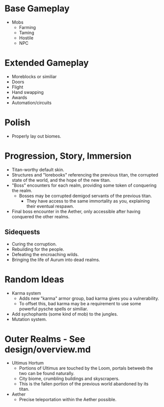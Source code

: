 # Base Gameplay
* Mobs
	* Farming
	* Taming
	* Hostile
	* NPC

# Extended Gameplay
* Moreblocks or similiar
* Doors
* Flight
* Hand swapping
* Awards
* Automation/circuits

# Polish
* Properly lay out biomes.

# Progression, Story, Immersion
* Titan-worthy default skin.
* Structures and "lorebooks" referencing the previous titan, the corrupted state of the world, and the hope of the new titan.
* "Boss" encounters for each realm, providing some token of conquering the realm.
	* Bosses may be corrupted demigod servants of the previous titan.
		* They have access to the same immortality as you, explaining their eventual respawn.
* Final boss encounter in the Aether, only accessible after having conquered the other realms.

## Sidequests
* Curing the corruption.
* Rebuilding for the people.
* Defeating the encroaching wilds.
* Bringing the life of Aurum into dead realms.

# Random Ideas
* Karma system
	* Adds new "karma" armor group, bad karma gives you a vulnerability.
	* To offset this, bad karma may be a requirement to use some powerful pysche spells or similiar.
* Add sychophants (some kind of mob) to the jungles.
* Mutation system.

# Outer Realms - See design/overview.md
* Ultimus Hortum
	* Portions of Ultimus are touched by the Loom, portals betweeb the two can be found naturally.
	* City biome, crumbling buildings and skyscrapers.
	* This is the fallen portion of the previous world abandoned by its titan.
* Aether
	* Precise teleportation within the Aether possible.
